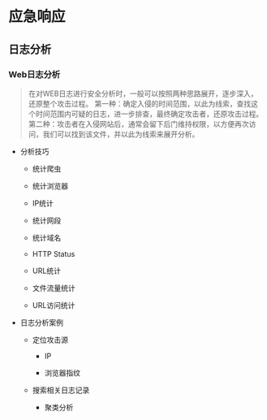 # 应急响应

## 日志分析
### Web日志分析
> 在对WEB日志进行安全分析时，一般可以按照两种思路展开，逐步深入，还原整个攻击过程。
> 第一种：确定入侵的时间范围，以此为线索，查找这个时间范围内可疑的日志，进一步排查，最终确定攻击者，还原攻击过程。
> 第二种：攻击者在入侵网站后，通常会留下后门维持权限，以方便再次访问，我们可以找到该文件，并以此为线索来展开分析。

- 分析技巧
  - 统计爬虫

  - 统计浏览器

  - IP统计

  - 统计网段

  - 统计域名

  - HTTP Status

  - URL统计

  - 文件流量统计

  - URL访问统计

- 日志分析案例
  - 定位攻击源
    - IP

    - 浏览器指纹

  - 搜索相关日志记录
    - 聚类分析

